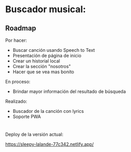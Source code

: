 # Buscador musical:

## Roadmap

Por hacer:

- Buscar canción usando Speech to Text
- Presentación de página de inicio
- Crear un historial local
- Crear la sección "nosotros"
- Hacer que se vea mas bonito

En proceso:

- Brindar mayor información del resultado de búsqueda

Realizado:

- Buscador de la canción con lyrics
- Soporte PWA
#
Deploy de la versión actual:

https://sleepy-lalande-77c342.netlify.app/